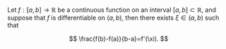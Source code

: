 Let $f:[a,b] \to \mathbb{R}$ be a continuous function on an interval 
$[a,b] \subset \mathbb{R}$, and suppose that $f$ is differentiable 
on $(a,b)$, then there exists $\xi\in (a,b)$ such that

$$
\frac{f(b)-f(a)}{b-a}=f'(\xi).
$$
